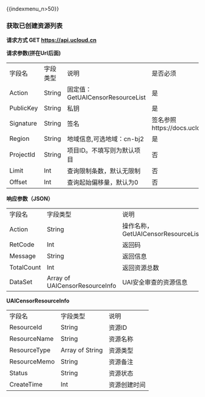 {{indexmenu_n>50}}

### 获取已创建资源列表

**请求方式 GET <https://api.ucloud.cn>**

**请求参数(拼在Url后面)**

|           |        |                              |                                                  |
| --------- | ------ | ---------------------------- | ------------------------------------------------ |
| 字段名       | 字段类型   | 说明                           | 是否必须                                             |
| Action    | String | 固定值：GetUAICensorResourceList | 是                                                |
| PublicKey | String | 私钥                           | 是                                                |
| Signature | String | 签名                           | 签名参照https://docs.ucloud.cn/api/summary/signature |
| Region    | String | 地域信息,可选地域：cn-bj2             | 是                                                |
| ProjectId | String | 项目ID。不填写则为默认项目               | 否                                                |
| Limit     | Int    | 查询限制条数，默认无限制                 | 否                                                |
| Offset    | Int    | 查询起始偏移量，默认为0                 | 否                                                |

**响应参数（JSON）**

|            |                                |                                |
| ---------- | ------------------------------ | ------------------------------ |
| 字段名        | 字段类型                           | 说明                             |
| Action     | String                         | 操作名称， GetUAICensorResourceList |
| RetCode    | Int                            | 返回码                            |
| Message    | String                         | 返回信息                           |
| TotalCount | Int                            | 返回资源总数                         |
| DataSet    | Array of UAICensorResourceInfo | UAI安全审查的资源信息                   |

**UAICensorResourceInfo**

|              |                 |        |
| ------------ | --------------- | ------ |
| 字段名          | 字段类型            | 说明     |
| ResourceId   | String          | 资源ID   |
| ResourceName | String          | 资源名称   |
| ResourceType | Array of String | 资源类型   |
| ResourceMemo | String          | 资源备注   |
| Status       | String          | 资源状态   |
| CreateTime   | Int             | 资源创建时间 |
